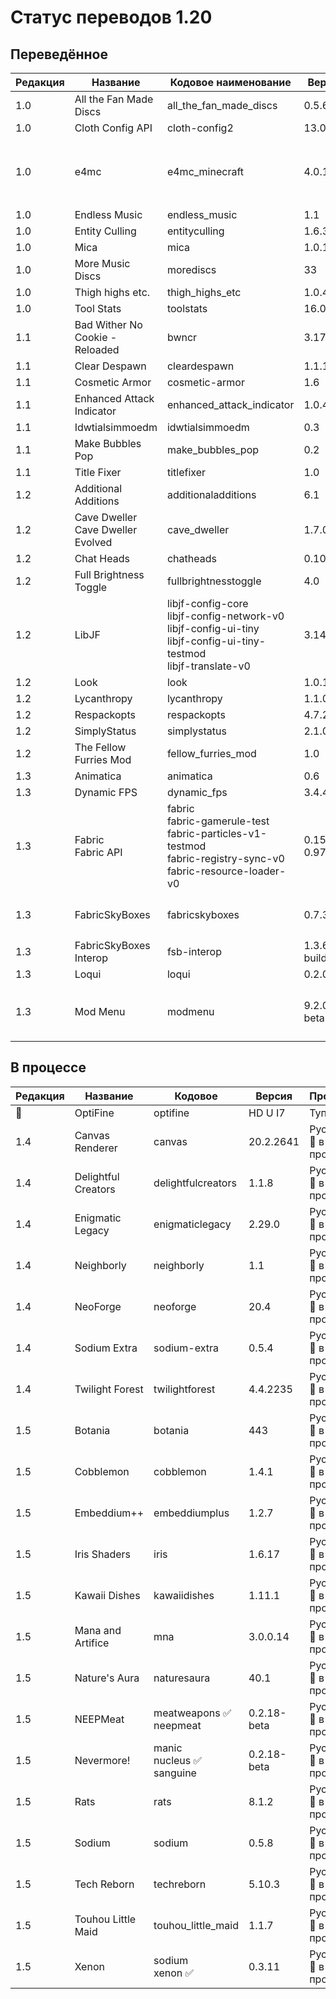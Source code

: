 # Статус переводов 1.20

## Переведённое

| Редакция | Название | Кодовое наименование | Версия | Прогресс |
| - | - | - | - | - |
| 1.0 | All the Fan Made Discs | all_the_fan_made_discs | 0.5.6 | Русский 🔴 готов |
| 1.0 | Cloth Config API | cloth-config2 | 13.0.121 | Русский 🔴 готов |
| 1.0 | e4mc | e4mc_minecraft | 4.0.1 | Русский 🔴 и украинский 🟡 готовы. Украинский не модерировался. |
| 1.0 | Endless Music | endless_music | 1.1 | Русский 🔴 готов |
| 1.0 | Entity Culling | entityculling | 1.6.3.1 | Русский 🔴 готов |
| 1.0 | Mica | mica | 1.0.1 | Русский 🔴 готов |
| 1.0 | More Music Discs | morediscs | 33 | Русский 🔴 готов |
| 1.0 | Thigh highs etc. | thigh_highs_etc | 1.0.4 | Русский 🔴 готов |
| 1.0 | Tool Stats | toolstats | 16.0.7 | Русский 🔴 готов |
| 1.1 | Bad Wither No Cookie - Reloaded | bwncr | 3.17 | Русский 🔴 готов |
| 1.1 | Clear Despawn | cleardespawn | 1.1.15 | Русский 🔴 готов |
| 1.1 | Cosmetic Armor | cosmetic-armor | 1.6 | Русский 🔴 готов |
| 1.1 | Enhanced Attack Indicator | enhanced_attack_indicator | 1.0.4 | Русский 🔴 готов |
| 1.1 | Idwtialsimmoedm | idwtialsimmoedm | 0.3 | Русский 🔴 готов |
| 1.1 | Make Bubbles Pop | make_bubbles_pop | 0.2 | Русский 🔴 готов |
| 1.1 | Title Fixer | titlefixer | 1.0 | Русский 🔴 готов |
| 1.2 | Additional Additions | additionaladditions | 6.1 | Русский 🔴 готов |
| 1.2 | Cave Dweller<br>Cave Dweller Evolved | cave_dweller | 1.7.0 | Русский 🔴 готов |
| 1.2 | Chat Heads | chatheads | 0.10.32 | Русский 🔴 готов |
| 1.2 | Full Brightness Toggle | fullbrightnesstoggle | 4.0 | Русский 🔴 готов |
| 1.2 | LibJF | libjf-config-core<br>libjf-config-network-v0<br>libjf-config-ui-tiny<br>libjf-config-ui-tiny-testmod<br>libjf-translate-v0 | 3.14.3 | Русский 🔴 готов |
| 1.2 | Look | look | 1.0.1 | Русский 🔴 готов |
| 1.2 | Lycanthropy | lycanthropy | 1.1.0 | Русский 🔴 готов |
| 1.2 | Respackopts | respackopts | 4.7.2 | Русский 🔴 готов |
| 1.2 | SimplyStatus | simplystatus | 2.1.0 | Русский 🔴 готов |
| 1.2 | The Fellow Furries Mod | fellow_furries_mod | 1.0 | Русский 🔴 готов |
| 1.3 | Animatica | animatica | 0.6 | Русский 🔴 готов |
| 1.3 | Dynamic FPS | dynamic_fps | 3.4.4 | Русский 🔴 готов |
| 1.3 | Fabric<br>Fabric API | fabric<br>fabric-gamerule-test<br>fabric-particles-v1-testmod<br>fabric-registry-sync-v0<br>fabric-resource-loader-v0 | 0.15.10, 0.97.8 | Русский 🔴 готов |
| 1.3 | FabricSkyBoxes | fabricskyboxes | 0.7.3 | Русский 🔴 и татарский 🟢 готовы |
| 1.3 | FabricSkyBoxes Interop | fsb-interop | 1.3.6 build 52 | Русский 🔴 готов |
| 1.3 | Loqui | loqui | 0.2.0 | Русский 🔴 готов |
| 1.3 | Mod Menu | modmenu | 9.2.0 beta 2 | Русский 🔴 готов. Татарский 🟢 в процессе. |

## В процессе

| Редакция | Название | Кодовое | Версия | Прогресс |
| - | - | - | - | - |
| 🌌 | OptiFine | optifine | HD U I7 | Тупик 🌌 |
| 1.4 | Canvas Renderer | canvas | 20.2.2641 | Русский 🔴 в процессе |
| 1.4 | Delightful Creators | delightfulcreators | 1.1.8 | Русский 🔴 в процессе |
| 1.4 | Enigmatic Legacy | enigmaticlegacy | 2.29.0 | Русский 🔴 в процессе |
| 1.4 | Neighborly | neighborly | 1.1 | Русский 🔴 в процессе |
| 1.4 | NeoForge | neoforge | 20.4 | Русский 🔴 в процессе |
| 1.4 | Sodium Extra | sodium-extra | 0.5.4 | Русский 🔴 в процессе |
| 1.4 | Twilight Forest | twilightforest | 4.4.2235 | Русский 🔴 в процессе |
| 1.5 | Botania | botania | 443 | Русский 🔴 в процессе |
| 1.5 | Cobblemon | cobblemon | 1.4.1 | Русский 🔴 в процессе |
| 1.5 | Embeddium++ | embeddiumplus | 1.2.7 | Русский 🔴 в процессе |
| 1.5 | Iris Shaders | iris | 1.6.17 | Русский 🔴 в процессе |
| 1.5 | Kawaii Dishes | kawaiidishes | 1.11.1 | Русский 🔴 в процессе |
| 1.5 | Mana and Artifice | mna | 3.0.0.14 | Русский 🔴 в процессе |
| 1.5 | Nature's Aura | naturesaura | 40.1 | Русский 🔴 в процессе |
| 1.5 | NEEPMeat | meatweapons ✅<br>neepmeat | 0.2.18-beta | Русский 🔴 в процессе |
| 1.5 | Nevermore! | manic<br>nucleus ✅<br>sanguine | 0.2.18-beta | Русский 🔴 в процессе |
| 1.5 | Rats | rats | 8.1.2 | Русский 🔴 в процессе |
| 1.5 | Sodium | sodium | 0.5.8 | Русский 🔴 в процессе |
| 1.5 | Tech Reborn | techreborn | 5.10.3 | Русский 🔴 в процессе |
| 1.5 | Touhou Little Maid | touhou_little_maid | 1.1.7 | Русский 🔴 в процессе |
| 1.5 | Xenon | sodium<br>xenon ✅ | 0.3.11 | Русский 🔴 в процессе |